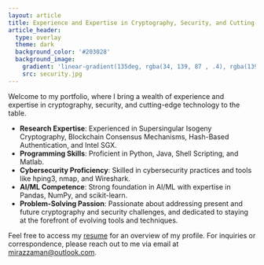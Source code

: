 ```yaml
---
layout: article
title: Experience and Expertise in Cryptography, Security, and Cutting-Edge Technology
article_header:
  type: overlay
  theme: dark
  background_color: '#203028'
  background_image:
    gradient: 'linear-gradient(135deg, rgba(34, 139, 87 , .4), rgba(139, 34, 139, .4))'
    src: security.jpg
---
```

Welcome to my portfolio, where I bring a wealth of experience and expertise in cryptography, security, and cutting-edge technology to the table.
  * **Research Expertise**: Experienced in Supersingular Isogeny Cryptography, Blockchain Consensus Mechanisms, Hash-Based Authentication, and Intel SGX.
  * **Programming Skills**: Proficient in Python, Java, Shell Scripting, and Matlab.
  * **Cybersecurity Proficiency**: Skilled in cybersecurity practices and tools like hping3, nmap, and Wireshark.
  * **AI/ML Competence**: Strong foundation in AI/ML with expertise in Pandas, NumPy, and scikit-learn.
  * **Problem-Solving Passion**: Passionate about addressing present and future cryptography and security challenges, and dedicated to staying at the forefront of evolving tools and techniques.

Feel free to access my <a id="raw-url" href="https://github.com/zamanmiraz/zamanmiraz.github.io/blob/master/thesis/resume.pdf">resume</a> for an overview of my profile. For inquiries or correspondence, please reach out to me via email at <mirazzaman@outlook.com>.
